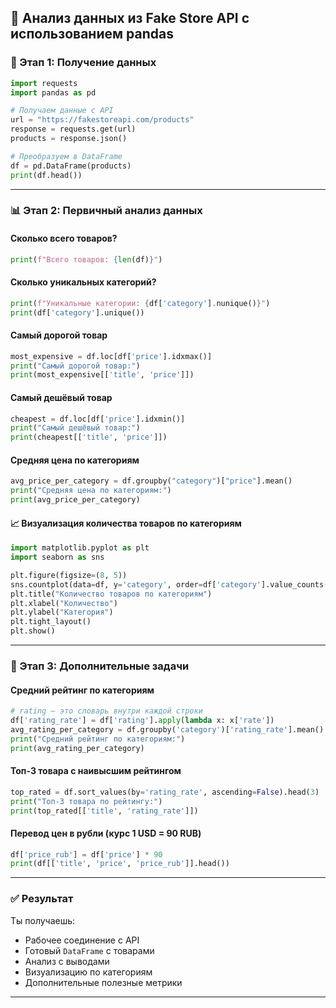 ## 🛒 Анализ данных из Fake Store API с использованием pandas

### 🔧 Этап 1: Получение данных

```python
import requests
import pandas as pd

# Получаем данные с API
url = "https://fakestoreapi.com/products"
response = requests.get(url)
products = response.json()

# Преобразуем в DataFrame
df = pd.DataFrame(products)
print(df.head())
```

---

### 📊 Этап 2: Первичный анализ данных

#### Сколько всего товаров?

```python
print(f"Всего товаров: {len(df)}")
```

#### Сколько уникальных категорий?

```python
print(f"Уникальные категории: {df['category'].nunique()}")
print(df['category'].unique())
```

#### Самый дорогой товар

```python
most_expensive = df.loc[df['price'].idxmax()]
print("Самый дорогой товар:")
print(most_expensive[['title', 'price']])
```

#### Самый дешёвый товар

```python
cheapest = df.loc[df['price'].idxmin()]
print("Самый дешёвый товар:")
print(cheapest[['title', 'price']])
```

#### Средняя цена по категориям

```python
avg_price_per_category = df.groupby("category")["price"].mean()
print("Средняя цена по категориям:")
print(avg_price_per_category)
```

#### 📈 Визуализация количества товаров по категориям

```python
import matplotlib.pyplot as plt
import seaborn as sns

plt.figure(figsize=(8, 5))
sns.countplot(data=df, y='category', order=df['category'].value_counts().index)
plt.title("Количество товаров по категориям")
plt.xlabel("Количество")
plt.ylabel("Категория")
plt.tight_layout()
plt.show()
```

---

### 🧠 Этап 3: Дополнительные задачи

#### Средний рейтинг по категориям

```python
# rating — это словарь внутри каждой строки
df['rating_rate'] = df['rating'].apply(lambda x: x['rate'])
avg_rating_per_category = df.groupby('category')['rating_rate'].mean()
print("Средний рейтинг по категориям:")
print(avg_rating_per_category)
```

#### Топ-3 товара с наивысшим рейтингом

```python
top_rated = df.sort_values(by='rating_rate', ascending=False).head(3)
print("Топ-3 товара по рейтингу:")
print(top_rated[['title', 'rating_rate']])
```

#### Перевод цен в рубли (курс 1 USD = 90 RUB)

```python
df['price_rub'] = df['price'] * 90
print(df[['title', 'price', 'price_rub']].head())
```

---

### ✅ Результат

Ты получаешь:

* Рабочее соединение с API
* Готовый `DataFrame` с товарами
* Анализ с выводами
* Визуализацию по категориям
* Дополнительные полезные метрики

---

